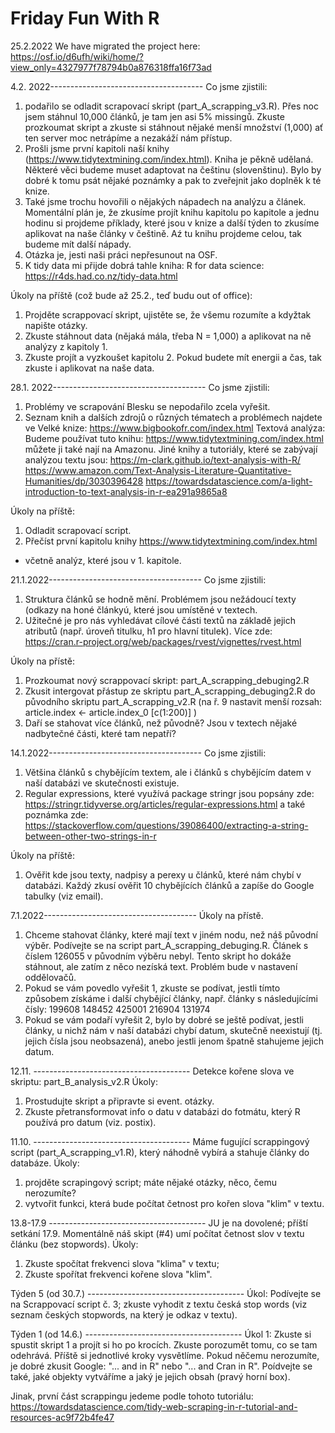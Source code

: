 # Friday Fun With R
25.2.2022
We have migrated the project here: https://osf.io/d6ufh/wiki/home/?view_only=4327977f78794b0a876318ffa16f73ad

4.2. 2022--------------------------------------
Co jsme zjistili: 
1. podařilo se odladit scrapovací skript (part_A_scrapping_v3.R). Přes noc jsem stáhnul 10,000 článků, je tam jen asi 5% missingů. Zkuste prozkoumat skript a zkuste si stáhnout nějaké menší množství (1,000) ať ten server moc netrápíme a nezakáží nám přístup. 
2. Prošli jsme první kapitoli naší knihy (https://www.tidytextmining.com/index.html). Kniha je pěkně udělaná. Některé věci budeme muset adaptovat na češtinu (slovenštinu). Bylo by dobré k tomu psát nějaké poznámky a pak to zveřejnit jako doplněk k té knize.
3. Také jsme trochu hovořili o nějakých nápadech na analýzu a článek. Momentální plán je, že zkusíme projít knihu kapitolu po kapitole a jednu hodinu si projdeme příklady, které jsou v knize a další týden to zkusíme aplikovat na naše články v češtině. Aź tu knihu projdeme celou, tak budeme mít další nápady.
4. Otázka je, jesti naši práci nepřesunout na OSF.
5. K tidy data mi přijde dobrá tahle kniha:
      R for data science: https://r4ds.had.co.nz/tidy-data.html
      

Úkoly na příště (což bude až 25.2., teď budu out of office):
1. Projděte scrappovací skript, ujistěte se, že všemu rozumíte a kdyžtak napište otázky.
2. Zkuste stáhnout data (nějaká mála, třeba N = 1,000) a aplikovat na ně analýzy z kapitoly 1.
3. Zkuste projít a vyzkoušet kapitolu 2. Pokud budete mít energii a čas, tak zkuste i aplikovat na naše data.

28.1. 2022--------------------------------------
Co jsme zjistili:
1. Problémy ve scrapování Blesku se nepodařilo zcela vyřešit.
2. Seznam knih a dalších zdrojů o různých tématech a problémech najdete ve Velké knize: https://www.bigbookofr.com/index.html
Textová analýza: 
Budeme používat tuto knihu: https://www.tidytextmining.com/index.html
můžete ji také nají na Amazonu.
Jiné knihy a tutoriály, které se zabývají analýzou textu jsou:
https://m-clark.github.io/text-analysis-with-R/
https://www.amazon.com/Text-Analysis-Literature-Quantitative-Humanities/dp/3030396428
https://towardsdatascience.com/a-light-introduction-to-text-analysis-in-r-ea291a9865a8

Úkoly na příště: 
1. Odladit scrapovací script.
2. Přečíst první kapitolu knihy https://www.tidytextmining.com/index.html
+ včetně analýz, které jsou v 1. kapitole.

21.1.2022--------------------------------------
Co jsme zjistili: 
1. Struktura článků se hodně mění. Problémem jsou nežádoucí texty (odkazy na honé článkyú, které jsou umístěné v textech.
2. Užitečné je pro nás vyhledávat cílové části textů na základě jejich atributů (např. úroveň titulku, h1 pro hlavní titulek). Více zde: https://cran.r-project.org/web/packages/rvest/vignettes/rvest.html

Úkoly na přístě: 
1. Prozkoumat nový scrappovací skript: part_A_scrapping_debuging2.R
2. Zkusit intergovat přástup ze skriptu part_A_scrapping_debuging2.R do původního skriptu part_A_scrapping_v2.R (na ř. 9 nastavit menší rozsah: article.index <- article.index_0 [c(1:200)] )
3. Daří se stahovat více článků, než původně? Jsou v textech nějaké nadbytečné části, které tam nepatří?


14.1.2022--------------------------------------
Co jsme zjistili:
1. Většina článků s chybějícím textem, ale i článků s chybějícím datem v naší databázi ve skutečnosti existuje.
2. Regular expressions, které využívá package stringr jsou popsány zde: https://stringr.tidyverse.org/articles/regular-expressions.html a také poznámka zde: https://stackoverflow.com/questions/39086400/extracting-a-string-between-other-two-strings-in-r

Úkoly na příště: 
1. Ověřit kde jsou texty, nadpisy a perexy u článků, které nám chybí v databázi. Každý zkusí ověřit 10 chybějících článků  a zapíše do Google tabulky (viz email).

7.1.2022--------------------------------------
Úkoly na přístě.
1. Chceme stahovat články, které mají text v jiném nodu, než náš původní výběr. Podívejte se na script part_A_scrapping_debuging.R. Článek s číslem 126055 v původním výběru nebyl. Tento skript ho dokáže stáhnout, ale zatím z něco nezíská text. Problém bude v nastavení oddělovačů.
2. Pokud se vám povedlo vyřešit 1, zkuste se podívat, jestli tímto způsobem získáme i další chybějící články, např. články s následujícími čísly: 
199608
148452
425001
216904
131974   
3. Pokud se vám podaří vyřešit 2, bylo by dobré se ještě podívat, jestli články, u nichž nám v naší databázi chybí datum, skutečně neexistují (tj. jejich čísla jsou neobsazená), anebo jestli jenom špatně stahujeme jejich datum.

12.11. --------------------------------------- 
Detekce kořene slova ve skriptu: part_B_analysis_v2.R
Úkoly: 
1. Prostudujte skript a připravte si event. otázky.
2. Zkuste přetransformovat info o datu v databázi do fotmátu, který R používá pro datum (viz. postix).

11.10. --------------------------------------- 
Máme fugující scrappingový script (part_A_scrapping_v1.R), který náhodně vybírá a stahuje články do databáze.
Úkoly: 
1. projděte scrapingový script; máte nějaké otázky, něco, čemu nerozumíte?
2. vytvořit funkci, která bude počítat četnost pro kořen slova "klim" v textu.

13.8-17.9 --------------------------------------- 
JU je na dovolené; příští setkání 17.9.
Momentálně náš skipt (#4) umí počítat četnost slov v textu článku (bez stopwords).
Úkoly:
1. Zkuste spočítat frekvenci slova "klima" v textu;
2. Zkuste spořítat frekvenci kořene slova "klim".

Týden 5 (od 30.7.) ---------------------------------------
Úkol: Podívejte se na Scrappovací script č. 3; zkuste vyhodit z textu česká stop words (viz seznam českých stopwords, na který je odkaz v textu).


Týden 1 (od 14.6.) ---------------------------------------
Úkol 1: Zkuste si spustit skript 1 a projít si ho po krocích. Zkuste porozumět tomu, co se tam odehrává. Příště si jednotlivé kroky vysvětlíme. Pokud něčemu nerozumíte, je dobré zkusit Google: "... and in R" nebo "... and Cran in R". Poídvejte se také, jaké objekty vytváříme a jaký je jejich obsah (pravý horní box).

Jinak, první část scrappingu jedeme podle tohoto tutoriálu: https://towardsdatascience.com/tidy-web-scraping-in-r-tutorial-and-resources-ac9f72b4fe47
